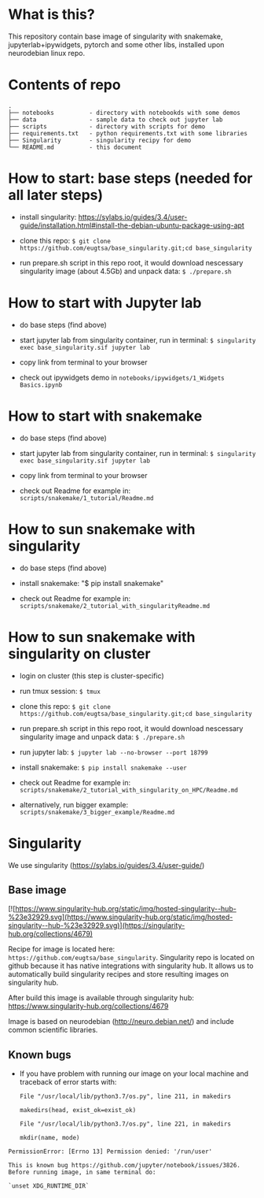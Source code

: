 # What is this?

This repository contain base image of singularity with snakemake, jupyterlab+ipywidgets, pytorch and some other libs, installed upon neurodebian linux repo.

# Contents of repo
```
.
├── notebooks          - directory with notebookds with some demos
├── data               - sample data to check out jupyter lab
├── scripts            - directory with scripts for demo
├── requirements.txt   - python requirements.txt with some libraries
├── Singularity        - singularity recipy for demo
└── README.md          - this document
```

# How to start: base steps (needed for all later steps)

- install singularity: https://sylabs.io/guides/3.4/user-guide/installation.html#install-the-debian-ubuntu-package-using-apt

- clone this repo: `$ git clone https://github.com/eugtsa/base_singularity.git;cd base_singularity`

- run prepare.sh script in this repo root, it would download nescessary singularity image (about 4.5Gb) and unpack data: `$ ./prepare.sh`

# How to start with Jupyter lab

- do base steps (find above)

- start jupyter lab from singularity container, run in terminal: `$ singularity exec base_singularity.sif jupyter lab`

- copy link from terminal to your browser

- check out ipywidgets demo in `notebooks/ipywidgets/1_Widgets Basics.ipynb`

# How to start with snakemake

- do base steps (find above)

- start jupyter lab from singularity container, run in terminal: `$ singularity exec base_singularity.sif jupyter lab`

- copy link from terminal to your browser

- check out Readme for example in: `scripts/snakemake/1_tutorial/Readme.md`

# How to sun snakemake with singularity

- do base steps (find above)

- install snakemake: "$ pip install snakemake"

- check out Readme for example in: `scripts/snakemake/2_tutorial_with_singularityReadme.md`

# How to sun snakemake with singularity on cluster

- login on cluster (this step is cluster-specific)

- run tmux session: `$ tmux`

- clone this repo: `$ git clone https://github.com/eugtsa/base_singularity.git;cd base_singularity`

- run prepare.sh script in this repo root, it would download nescessary singularity image and unpack data: `$ ./prepare.sh`

- run jupyter lab: `$ jupyter lab --no-browser --port 18799`

- install snakemake: `$ pip install snakemake --user`

- check out Readme for example in: `scripts/snakemake/2_tutorial_with_singularity_on_HPC/Readme.md`

- alternatively, run bigger example: `scripts/snakemake/3_bigger_example/Readme.md`

# Singularity

We use singularity (https://sylabs.io/guides/3.4/user-guide/)

## Base image

[![https://www.singularity-hub.org/static/img/hosted-singularity--hub-%23e32929.svg](https://www.singularity-hub.org/static/img/hosted-singularity--hub-%23e32929.svg)](https://singularity-hub.org/collections/4679)

Recipe for image is located here:
`https://github.com/eugtsa/base_singularity`.
Singularity repo is located on github because it has native integrations with singularity hub. It allows us to 
automatically build singularity recipes and store resulting images on singularity hub.

After build this image is available through singularity hub: https://www.singularity-hub.org/collections/4679

Image is based on neurodebian (http://neuro.debian.net/) and include common scientific libraries.



## Known bugs

- If you have problem with running our image on your local machine and traceback of error starts with:

  `File "/usr/local/lib/python3.7/os.py", line 211, in makedirs`
  
    `makedirs(head, exist_ok=exist_ok)`
    
  `File "/usr/local/lib/python3.7/os.py", line 221, in makedirs`
  
    `mkdir(name, mode)`
    
`PermissionError: [Errno 13] Permission denied: '/run/user'`

    
    This is known bug https://github.com/jupyter/notebook/issues/3826. Before running image, in same terminal do:
    
    `unset XDG_RUNTIME_DIR`
